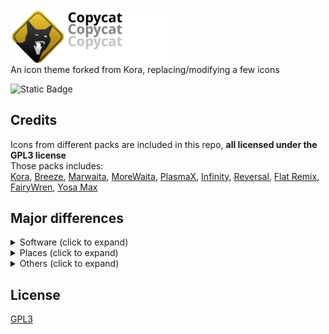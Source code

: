 
<img src="./copycat_banner.svg" width="256" alt="Copycat" style="display: block;">
An icon theme forked from Kora, replacing/modifying a few icons
  
![Static Badge](https://img.shields.io/badge/tar.gz-download_icon_pack-yellow)
  
## Credits
Icons from different packs are included in this repo, **all licensed under the GPL3 license**  
Those packs includes:  
[Kora](https://store.kde.org/p/1256209), [Breeze](https://github.com/KDE/breeze-icons), [Marwaita](https://www.gnome-look.org/p/1239855), [MoreWaita](https://www.gnome-look.org/p/2276064), [PlasmaX](https://www.gnome-look.org/p/1367155), [Infinity](https://www.gnome-look.org/p/2112373), [Reversal](https://www.gnome-look.org/p/1340791), [Flat Remix](https://store.kde.org/p/1012430), [FairyWren](https://www.gnome-look.org/p/1684521), [Yosa Max](https://www.gnome-look.org/p/1196255/)  
  
## Major differences  
<?xml version="1.0" ?>
<details>
	<summary>Software (click to expand)</summary>
	<table border="1" width="100%">
		<tr>
			<th>Icon</th>
			<th>Source</th>
			<th>Changes</th>
		</tr>
		<tr>
			<td>
				<img src="./copycat/apps/scalable/blender.svg" width="24"/>
				 Blender
			</td>
			<td>original Blender SVG</td>
			<td>added a subtle gradient</td>
		</tr>
		<tr>
			<td>
				<img src="./copycat/apps/scalable/godot.svg" width="24"/>
				 Godot
			</td>
			<td>
				<a href="https://www.gnome-look.org/p/1367155" target="_blank">PlasmaX</a>
			</td>
			<td>edited SVG to make the tones match</td>
		</tr>
		<tr>
			<td>
				<img src="./copycat/apps/scalable/inkscape.svg" width="24"/>
				 Inkscape
			</td>
			<td>
				<a href="https://www.gnome-look.org/p/1367155" target="_blank">PlasmaX</a>
			</td>
			<td>edited SVG to make it darker</td>
		</tr>
		<tr>
			<td>
				<img src="./copycat/apps/scalable/krita.svg" width="24"/>
				 Krita
			</td>
			<td>
				<a href="https://www.gnome-look.org/p/1239855" target="_blank">Marwaita</a>
			</td>
			<td/>
		</tr>
		<tr>
			<td>
				<img src="./copycat/apps/scalable/spotify-client.svg" width="24"/>
				 Spotify
			</td>
			<td>
				<a href="https://www.gnome-look.org/p/1239855" target="_blank">Marwaita</a>
			</td>
			<td>added a subtle gradient</td>
		</tr>
		<tr>
			<td>
				<img src="./copycat/apps/scalable/discord.svg" width="24"/>
				 Discord
			</td>
			<td>
				<a href="https://store.kde.org/p/1256209" target="_blank">Kora</a>
			</td>
			<td>edited SVG to make the color closer to the official Discord burple</td>
		</tr>
		<tr>
			<td>
				<img src="./copycat/apps/scalable/discord-canary.svg" width="24"/>
				 Discord Canary
			</td>
			<td>
				<a href="https://store.kde.org/p/1256209" target="_blank">Kora</a>
			</td>
			<td>background shape changed to be like regular Discord</td>
		</tr>
		<tr>
			<td>
				<img src="./copycat/apps/scalable/discord-development.svg" width="24"/>
				 Discord Development
			</td>
			<td>
				<a href="https://store.kde.org/p/1256209" target="_blank">Kora</a>
			</td>
			<td>modified to match size and style of other Discord variants</td>
		</tr>
		<tr>
			<td>
				<img src="./copycat/apps/scalable/gimp.svg" width="24"/>
				 GIMP
			</td>
			<td>
				<a href="https://github.com/KDE/breeze-icons" target="_blank">Breeze</a>
			</td>
			<td>edited SVG to make it bigger</td>
		</tr>
		<tr>
			<td>
				<img src="./copycat/apps/scalable/steam.svg" width="24"/>
				 Steam
			</td>
			<td>
				<a href="https://www.gnome-look.org/p/1239855" target="_blank">Marwaita</a>
			</td>
			<td/>
		</tr>
		<tr>
			<td>
				<img src="./copycat/apps/scalable/obs.svg" width="24"/>
				 OBS
			</td>
			<td>
				<a href="https://store.kde.org/p/1256209" target="_blank">Kora</a>
			</td>
			<td>edited SVG to make it darker</td>
		</tr>
		<tr>
			<td>
				<img src="./copycat/apps/scalable/libresprite.svg" width="24"/>
				 Libresprite
			</td>
			<td>made from scratch</td>
			<td/>
		</tr>
		<tr>
			<td>
				<img src="./copycat/apps/scalable/aseprite.svg" width="24"/>
				 Aseprite
			</td>
			<td>made from scratch</td>
			<td/>
		</tr>
		<tr>
			<td>
				<img src="./copycat/apps/scalable/pureref.svg" width="24"/>
				 PureRef
			</td>
			<td>
				<a href="https://store.kde.org/p/1256209" target="_blank">Kora</a>
			</td>
			<td>edited SVG to make it darker</td>
		</tr>
		<tr>
			<td>
				<img src="./copycat/apps/scalable/sqlitebrowser.svg" width="24"/>
				 DB Browser for SQLite
			</td>
			<td>made from scratch</td>
			<td/>
		</tr>
		<tr>
			<td>
				<img src="./copycat/apps/scalable/audacity.svg" width="24"/>
				 Audacity
			</td>
			<td>
				based on 
				<a href="https://www.gnome-look.org/p/1340791" target="_blank">Reversal</a>
				, but made from scratch
			</td>
			<td>changed colors and shapes</td>
		</tr>
		<tr>
			<td>
				<img src="./copycat/apps/scalable/vscodium.svg" width="24"/>
				 VSCodium
			</td>
			<td>
				<a href="https://github.com/VSCodium/icons/blob/main/icons/linux/nobg/blue1/paulo22s.png">from VSCodium's repository</a>
			</td>
			<td/>
		</tr>
		<tr>
			<td>
				<img src="./copycat/apps/scalable/AppImageLauncher.svg" width="24"/>
				 AppImageLauncher
			</td>
			<td>
				<a href="https://store.kde.org/p/1012430" target="_blank">Flat Remix</a>
			</td>
			<td>modified colors and shapes</td>
		</tr>
		<tr>
			<td>
				<img src="./copycat/apps/scalable/android-studio.svg" width="24"/>
				 Android Studio
			</td>
			<td>
				<a href="https://www.gnome-look.org/p/1684521" target="_blank">FairyWren</a>
			</td>
			<td>adjusted colors</td>
		</tr>
		<tr>
			<td>
				<img src="./copycat/apps/scalable/android-studio-canary.svg" width="24"/>
				 Android Studio Canary
			</td>
			<td>
				<a href="https://www.gnome-look.org/p/1684521" target="_blank">FairyWren</a>
			</td>
			<td>adjusted colors</td>
		</tr>
		<tr>
			<td>
				<img src="./copycat/apps/scalable/btop.svg" width="24"/>
				 btop++
			</td>
			<td>
				partially from 
				<a href="https://store.kde.org/p/1256209" target="_blank">Kora</a>
			</td>
			<td>remade btop logo from scratch, used Kora's system monitor background, MoreWaita's btop color</td>
		</tr>
		<tr>
			<td>
				<img src="./copycat/apps/scalable/ark.svg" width="24"/>
				 Ark
			</td>
			<td>
				<a href="https://www.gnome-look.org/p/1196255/" target="_blank">Yosa Max</a>
			</td>
			<td>made the gradient more noticeable and rounded the corners</td>
		</tr>
		<tr>
			<td>
				<img src="./copycat/apps/scalable/appimagekit-github-desktop.svg" width="24"/>
				 GitHub Desktop
			</td>
			<td>
				<a href="https://store.kde.org/p/1256209" target="_blank">Kora</a>
			</td>
			<td>adjusted colors</td>
		</tr>
		<tr>
			<td>
				<img src="./copycat/apps/scalable/nl.hjdskes.gcolor3.svg" width="24"/>
				 Color Picker
			</td>
			<td>
				<a href="https://www.gnome-look.org/p/1239855" target="_blank">Marwaita</a>
				 and 
				<a href="https://www.gnome-look.org/p/1196255/" target="_blank">Yosa Max</a>
			</td>
			<td>used Marwaita's color picker background and Yosa Max drop symbol</td>
		</tr>
		<tr>
			<td>
				<img src="./copycat/apps/scalable/kvantum.svg" width="24"/>
				 Kvantum
			</td>
			<td>
				<a href="https://store.kde.org/p/1256209" target="_blank">Kora</a>
			</td>
			<td>switched the colors to Marwaita's Kvantum icon</td>
		</tr>
		<tr>
			<td>
				<img src="./copycat/apps/scalable/cmake.svg" width="24"/>
				 CMake
			</td>
			<td>
				<a href="https://store.kde.org/p/1256209" target="_blank">Kora</a>
			</td>
			<td>removed background and added gradients</td>
		</tr>
		<tr>
			<td>
				<img src="./copycat/apps/scalable/grapejuice-roblox-player.svg" width="24"/>
				 Roblox
			</td>
			<td>made from scratch</td>
			<td/>
		</tr>
		<tr>
			<td>
				<img src="./copycat/apps/scalable/org.vinegarhq.Vinegar.studio.svg" width="24"/>
				 Roblox Studio
			</td>
			<td>made from scratch</td>
			<td/>
		</tr>
		<tr>
			<td>
				<img src="./copycat/apps/scalable/org.vinegarhq.Vinegar.svg" width="24"/>
				 Vinegar
			</td>
			<td>
				made from scratch, then added 
				<a href="https://www.svgrepo.com/svg/443560/brand-winehq">this SVG</a>
				 on top of it
			</td>
			<td/>
		</tr>
		<tr>
			<td>
				<img src="./copycat/apps/scalable/org.vinegarhq.Sober.svg" width="24"/>
				 Sober
			</td>
			<td>made from scratch</td>
			<td/>
		</tr>
		<tr>
			<td>
				<img src="./copycat/apps/scalable/java21-openjdk.svg" width="24"/>
				 OpenJDK Java 21 Shell
			</td>
			<td>
				<a href="https://store.kde.org/p/1256209" target="_blank">Kora</a>
			</td>
			<td/>
		</tr>
		<tr>
			<td>
				<img src="./copycat/apps/scalable/minecraft.svg" width="24"/>
				 Minecraft
			</td>
			<td>made from scratch</td>
			<td/>
		</tr>
		<tr>
			<td>
				<img src="./copycat/apps/scalable/com.kristianduske.TrenchBroom.svg" width="24"/>
				 Trenchbroom
			</td>
			<td>made from scratch</td>
			<td/>
		</tr>
		<tr>
			<td>
				<img src="./copycat/apps/scalable/librewolf.svg" width="24"/>
				 Librewolf
			</td>
			<td>
				vectorized version of 
				<a href="https://www.reddit.com/r/LibreWolf/comments/t9c84n/icon_update/">this Reddit post</a>
			</td>
			<td/>
		</tr>
		<tr>
			<td>
				<img src="./copycat/apps/scalable/AnimeEffects.svg" width="24"/>
				 AnimeEffects
			</td>
			<td>
				vectorized version based on 
				<a href="https://github.com/AnimeEffectsDevs/AnimeEffects">AnimeEffects repository</a>
			</td>
			<td/>
		</tr>
	</table>
</details>
<?xml version="1.0" ?>
<details>
	<summary>Places (click to expand)</summary>
	<table border="1" width="100%">
		<tr>
			<th>Icon</th>
			<th>Source</th>
			<th>Changes</th>
		</tr>
		<tr>
			<td>
				<img src="./copycat/places/scalable/user-desktop.svg" width="24"/>
				 Desktop
			</td>
			<td>
				<a href="https://store.kde.org/p/1256209" target="_blank">Kora</a>
			</td>
			<td>added a taskbar and icons</td>
		</tr>
		<tr>
			<td>
				<img src="./copycat/places/scalable/folder-documents.svg" width="24"/>
				 Documents
			</td>
			<td>
				<a href="https://store.kde.org/p/1256209" target="_blank">Kora</a>
			</td>
			<td>added Kora's clip icon to it</td>
		</tr>
		<tr>
			<td>
				<img src="./copycat/places/scalable/folder-download.svg" width="24"/>
				 Downloads
			</td>
			<td>
				<a href="https://store.kde.org/p/1256209" target="_blank">Kora</a>
			</td>
			<td>changed colors</td>
		</tr>
		<tr>
			<td>
				<img src="./copycat/places/scalable/folder-music.svg" width="24"/>
				 Music
			</td>
			<td>
				<a href="https://store.kde.org/p/1256209" target="_blank">Kora</a>
			</td>
			<td>changed colors</td>
		</tr>
		<tr>
			<td>
				<img src="./copycat/places/scalable/folder-pictures.svg" width="24"/>
				 Pictures
			</td>
			<td>
				<a href="https://store.kde.org/p/1256209" target="_blank">Kora</a>
			</td>
			<td>changed colors</td>
		</tr>
		<tr>
			<td>
				<img src="./copycat/places/scalable/folder-videos.svg" width="24"/>
				 Videos
			</td>
			<td>
				<a href="https://store.kde.org/p/1256209" target="_blank">Kora</a>
			</td>
			<td>changed icon to a play button and added details</td>
		</tr>
	</table>
</details>
<?xml version="1.0" ?>
<details>
	<summary>Others (click to expand)</summary>
	<table border="1" width="100%">
		<tr>
			<th>Icon</th>
			<th>Source</th>
			<th>Changes</th>
		</tr>
		<tr>
			<td>
				<img src="./copycat/apps/scalable/systemsettings.svg" width="24"/>
				 Settings
			</td>
			<td>
				<a href="https://www.gnome-look.org/p/2112373" target="_blank">Infinity</a>
				 and 
				<a href="https://www.gnome-look.org/p/1340791" target="_blank">Reversal</a>
			</td>
			<td>remade based on a fusion of Infinity's + Reversal' gear icon</td>
		</tr>
		<tr>
			<td>
				<img src="./copycat/apps/scalable/endeavouros.svg" width="24"/>
				 EndeavourOS
			</td>
			<td>original EndeavourOS SVG</td>
			<td/>
		</tr>
	</table>
</details>

## License
[GPL3](https://www.gnu.org/licenses/gpl-3.0-standalone.html)
